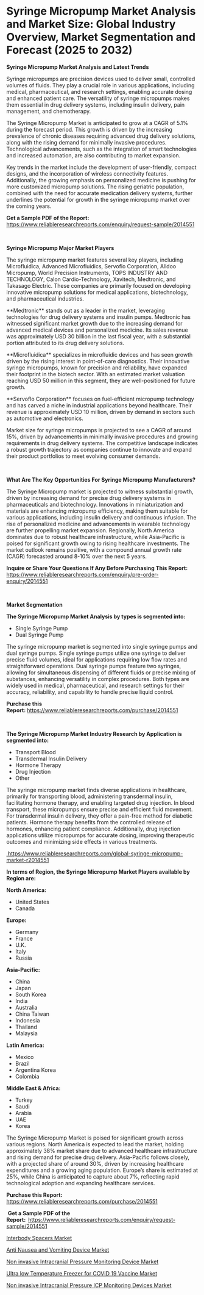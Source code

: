 <p><h1>Syringe Micropump Market Analysis and Market Size: Global Industry Overview, Market Segmentation and Forecast (2025 to 2032)</h1></p><p><strong>Syringe Micropump Market Analysis and Latest Trends</strong></p>
<p><p>Syringe micropumps are precision devices used to deliver small, controlled volumes of fluids. They play a crucial role in various applications, including medical, pharmaceutical, and research settings, enabling accurate dosing and enhanced patient care. The versatility of syringe micropumps makes them essential in drug delivery systems, including insulin delivery, pain management, and chemotherapy.</p><p>The Syringe Micropump Market is anticipated to grow at a CAGR of 5.1% during the forecast period. This growth is driven by the increasing prevalence of chronic diseases requiring advanced drug delivery solutions, along with the rising demand for minimally invasive procedures. Technological advancements, such as the integration of smart technologies and increased automation, are also contributing to market expansion.</p><p>Key trends in the market include the development of user-friendly, compact designs, and the incorporation of wireless connectivity features. Additionally, the growing emphasis on personalized medicine is pushing for more customized micropump solutions. The rising geriatric population, combined with the need for accurate medication delivery systems, further underlines the potential for growth in the syringe micropump market over the coming years.</p></p>
<p><strong>Get a Sample PDF of the Report:&nbsp;</strong> <a href="https://www.reliableresearchreports.com/enquiry/request-sample/2014551?utm_campaign=16&utm_medium=2&utm_source=Github&utm_content=ia&utm_term=17012025&utm_id=syringe-micropump">https://www.reliableresearchreports.com/enquiry/request-sample/2014551</a></p>
<p>&nbsp;</p>
<p><strong>Syringe Micropump Major Market Players</strong></p>
<p><p>The syringe micropump market features several key players, including Microfluidica, Advanced Microfluidics, Servoflo Corporation, Alldoo Micropump, World Precision Instruments, TOPS INDUSTRY AND TECHNOLOGY, Calon Cardio-Technology, Xavitech, Medtronic, and Takasago Electric. These companies are primarily focused on developing innovative micropump solutions for medical applications, biotechnology, and pharmaceutical industries.</p><p>**Medtronic** stands out as a leader in the market, leveraging technologies for drug delivery systems and insulin pumps. Medtronic has witnessed significant market growth due to the increasing demand for advanced medical devices and personalized medicine. Its sales revenue was approximately USD 30 billion in the last fiscal year, with a substantial portion attributed to its drug delivery solutions.</p><p>**Microfluidica** specializes in microfluidic devices and has seen growth driven by the rising interest in point-of-care diagnostics. Their innovative syringe micropumps, known for precision and reliability, have expanded their footprint in the biotech sector. With an estimated market valuation reaching USD 50 million in this segment, they are well-positioned for future growth.</p><p>**Servoflo Corporation** focuses on fuel-efficient micropump technology and has carved a niche in industrial applications beyond healthcare. Their revenue is approximately USD 10 million, driven by demand in sectors such as automotive and electronics.</p><p>Market size for syringe micropumps is projected to see a CAGR of around 15%, driven by advancements in minimally invasive procedures and growing requirements in drug delivery systems. The competitive landscape indicates a robust growth trajectory as companies continue to innovate and expand their product portfolios to meet evolving consumer demands.</p></p>
<p>&nbsp;</p>
<p><strong>What Are The Key Opportunities For Syringe Micropump Manufacturers?</strong></p>
<p><p>The Syringe Micropump market is projected to witness substantial growth, driven by increasing demand for precise drug delivery systems in pharmaceuticals and biotechnology. Innovations in miniaturization and materials are enhancing micropump efficiency, making them suitable for various applications, including insulin delivery and continuous infusion. The rise of personalized medicine and advancements in wearable technology are further propelling market expansion. Regionally, North America dominates due to robust healthcare infrastructure, while Asia-Pacific is poised for significant growth owing to rising healthcare investments. The market outlook remains positive, with a compound annual growth rate (CAGR) forecasted around 8-10% over the next 5 years.</p></p>
<p><strong>Inquire or Share Your Questions If Any Before Purchasing This Report:</strong> <a href="https://www.reliableresearchreports.com/enquiry/pre-order-enquiry/2014551?utm_campaign=16&utm_medium=2&utm_source=Github&utm_content=ia&utm_term=17012025&utm_id=syringe-micropump">https://www.reliableresearchreports.com/enquiry/pre-order-enquiry/2014551</a></p>
<p>&nbsp;</p>
<p><strong>Market Segmentation</strong></p>
<p><strong>The Syringe Micropump Market Analysis by types is segmented into:</strong></p>
<p><ul><li>Single Syringe Pump</li><li>Dual Syringe Pump</li></ul></p>
<p><p>The syringe micropump market is segmented into single syringe pumps and dual syringe pumps. Single syringe pumps utilize one syringe to deliver precise fluid volumes, ideal for applications requiring low flow rates and straightforward operations. Dual syringe pumps feature two syringes, allowing for simultaneous dispensing of different fluids or precise mixing of substances, enhancing versatility in complex procedures. Both types are widely used in medical, pharmaceutical, and research settings for their accuracy, reliability, and capability to handle precise liquid control.</p></p>
<p><strong>Purchase this Report:&nbsp;</strong><a href="https://www.reliableresearchreports.com/purchase/2014551?utm_campaign=16&utm_medium=2&utm_source=Github&utm_content=ia&utm_term=17012025&utm_id=syringe-micropump">https://www.reliableresearchreports.com/purchase/2014551</a></p>
<p>&nbsp;</p>
<p><strong>The Syringe Micropump Market Industry Research by Application is segmented into:</strong></p>
<p><ul><li>Transport Blood</li><li>Transdermal Insulin Delivery</li><li>Hormone Therapy</li><li>Drug Injection</li><li>Other</li></ul></p>
<p><p>The syringe micropump market finds diverse applications in healthcare, primarily for transporting blood, administering transdermal insulin, facilitating hormone therapy, and enabling targeted drug injection. In blood transport, these micropumps ensure precise and efficient fluid movement. For transdermal insulin delivery, they offer a pain-free method for diabetic patients. Hormone therapy benefits from the controlled release of hormones, enhancing patient compliance. Additionally, drug injection applications utilize micropumps for accurate dosing, improving therapeutic outcomes and minimizing side effects in various treatments.</p></p>
<p><a href="https://www.reliableresearchreports.com/global-syringe-micropump-market-r2014551?utm_campaign=16&utm_medium=2&utm_source=Github&utm_content=ia&utm_term=17012025&utm_id=syringe-micropump">&nbsp;https://www.reliableresearchreports.com/global-syringe-micropump-market-r2014551</a></p>
<p><strong>In terms of Region, the Syringe Micropump Market Players available by Region are:</strong></p>
<p>
    <p> <strong> North America: </strong>
        <ul>
            <li>United States</li>
            <li>Canada</li>
        </ul>
        </p> 
    <p> <strong> Europe: </strong>
        <ul>
            <li>Germany</li>
            <li>France</li>
            <li>U.K.</li>
            <li>Italy</li>
            <li>Russia</li>
        </ul>
        </p> 
    <p> <strong> Asia-Pacific: </strong>
        <ul>
            <li>China</li>
            <li>Japan</li>
            <li>South Korea</li>
            <li>India</li>
            <li>Australia</li>
            <li>China Taiwan</li>
            <li>Indonesia</li>
            <li>Thailand</li>
            <li>Malaysia</li>
        </ul>
        </p> 
    <p> <strong> Latin America: </strong>
        <ul>
            <li>Mexico</li>
            <li>Brazil</li>
            <li>Argentina Korea</li>
            <li>Colombia</li>
        </ul>
        </p> 
    <p> <strong> Middle East & Africa: </strong>
        <ul>
            <li>Turkey</li>
            <li>Saudi</li>
            <li>Arabia</li>
            <li>UAE</li>
            <li>Korea</li>
        </ul>
    </p>
    </p>
<p><p>The Syringe Micropump Market is poised for significant growth across various regions. North America is expected to lead the market, holding approximately 38% market share due to advanced healthcare infrastructure and rising demand for precise drug delivery. Asia-Pacific follows closely, with a projected share of around 30%, driven by increasing healthcare expenditures and a growing aging population. Europe’s share is estimated at 25%, while China is anticipated to capture about 7%, reflecting rapid technological adoption and expanding healthcare services.</p></p>
<p><strong>Purchase this Report: </strong><a href="https://www.reliableresearchreports.com/purchase/2014551?utm_campaign=16&utm_medium=2&utm_source=Github&utm_content=ia&utm_term=17012025&utm_id=syringe-micropump">https://www.reliableresearchreports.com/purchase/2014551</a></p>
<p>&nbsp;<strong>Get a Sample PDF of the Report:&nbsp;&nbsp;</strong><a href="https://www.reliableresearchreports.com/enquiry/request-sample/2014551?utm_campaign=16&utm_medium=2&utm_source=Github&utm_content=ia&utm_term=17012025&utm_id=syringe-micropump">https://www.reliableresearchreports.com/enquiry/request-sample/2014551</a></p>
<p><strong></strong></p>
<p><p><a href="https://github.com/MarciaRunte/Market-Research-Report-List-1/blob/main/interbody-spacers-market.md?utm_campaign=16&utm_medium=2&utm_source=Github&utm_content=ia&utm_term=17012025&utm_id=syringe-micropump">Interbody Spacers Market</a></p><p><a href="https://github.com/MariaWashington76/Market-Research-Report-List-1/blob/main/anti-nausea-and-vomiting-device-market.md?utm_campaign=16&utm_medium=2&utm_source=Github&utm_content=ia&utm_term=17012025&utm_id=syringe-micropump">Anti Nausea and Vomiting Device Market</a></p><p><a href="https://github.com/rosamariarocque98/Market-Research-Report-List-1/blob/main/non-invasive-intracranial-pressure-monitoring-device-market.md?utm_campaign=16&utm_medium=2&utm_source=Github&utm_content=ia&utm_term=17012025&utm_id=syringe-micropump">Non invasive Intracranial Pressure Monitoring Device Market</a></p><p><a href="https://github.com/krinerstormy331/Market-Research-Report-List-1/blob/main/ultra-low-temperature-freezer-for-covid-19-vaccine-market.md?utm_campaign=16&utm_medium=2&utm_source=Github&utm_content=ia&utm_term=17012025&utm_id=syringe-micropump">Ultra low Temperature Freezer for COVID 19 Vaccine Market</a></p><p><a href="https://github.com/suleimannichelle7/Market-Research-Report-List-1/blob/main/non-invasive-intracranial-pressure-icp-monitoring-devices-market.md?utm_campaign=16&utm_medium=2&utm_source=Github&utm_content=ia&utm_term=17012025&utm_id=syringe-micropump">Non invasive Intracranial Pressure ICP Monitoring Devices Market</a></p></p>